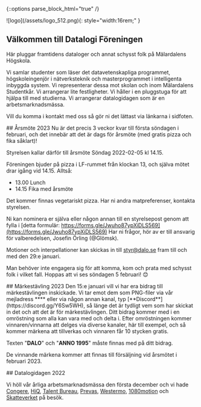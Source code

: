 ---
---
{::options parse_block_html="true" /}

<section class="fc ai-center">
![logo](/assets/logo_512.png){: style="width:16rem;" }

# Välkommen till Datalogi Föreningen
</section>

<section class="fc">
Här pluggar framtidens dataloger och annat schysst folk på Mälardalens Högskola.

Vi samlar studenter som läser det datavetenskapliga programmet, högskoleingenjör i nätverksteknik och masterprogrammet i intelligenta inbyggda system. Vi representerar dessa mot skolan och inom Mälardalens Studentkår. Vi arrangerar lite festligheter. Vi håller i en pluggstuga för att hjälpa till med studierna. Vi arrangerar datalogidagen som är en arbetsmarknadsmässa.

Vill du komma i kontakt med oss så gör ni det lättast via länkarna i sidfoten.
</section>

<section class="fc">
## Årsmöte 2023
Nu är det precis 3 veckor kvar till första söndagen i februari, och det innebär att det är dags för årsmöte (med gratis pizza och fika såklart)!

Styrelsen kallar därför till årsmöte Söndag 2022-02-05 kl 14.15.

Föreningen bjuder på pizza i LF-rummet från klockan 13, och själva mötet drar igång vid 14.15. Alltså:

- 13.00 Lunch
- 14.15 Fika med årsmöte

Det kommer finnas vegetariskt pizza. Har ni andra matpreferenser, kontakta styrelsen.

Ni kan nominera er själva eller någon annan till en styrelsepost genom att fylla i [detta formulär: https://forms.gle/Jwuho87ypXiDLS569](https://forms.gle/Jwuho87ypXiDLS569) 
Har ni frågor, hör av er till ansvarig för valberedelsen, Josefin Örling (@Glömsk).

Motioner och interpellationer kan skickas in till styr@dalo.se fram till och med den 29:e januari. 

Man behöver inte engagera sig för att komma, kom och prata med schysst folk i vilket fall. Hoppas att vi ses söndagen 5 februari! 😊
</section>

<section class="fc">
## Märkestävling 2023
Den 15:e januari vill vi har era bidrag till märkestävlingen inskickade. Vi tar emot dem som PNG-filer via vår mejladress **<styr@dalo.se>** eller via någon annan kanal, typ [**Discord**](https://discord.gg/Y6Sw5WH), så länge det är tydligt vem som har skickat in det och att det är för märkestävlingen. Ditt bidrag kommer med i en omröstning som alla kan vara med och delta i. Efter omröstningen kommer vinnaren/vinnarna att delges via diverse kanaler, här till exempel, och så kommer märkena att tillverkas och vinnaren får 10 stycken gratis.

Texten "**DALO**" och "**ANNO 1995**" måste finnas med på ditt bidrag.

De vinnande märkena kommer att finnas till försäljning vid årsmötet i februari 2023.
</section>

<section class="fc">
## Datalogidagen 2022

Vi höll vår årliga arbetsmarknadsmässa den första december och vi hade [Congere](https://www.congere.se/), [HiQ](https://hiq.se/), [Talent Bureau](https://www.talentbureau.se/), [Prevas](https://www.prevas.se/), [Westermo](https://www.westermo.com/), [1080motion](https://1080motion.com/) och [Skatteverket](https://skatteverket.se/) på besök.
</section>
